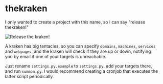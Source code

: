 thekraken
=========

I only wanted to create a project with this name, so I can say "release thekraken!"

![Release the kraken!](http://3.bp.blogspot.com/-lscCNrWlwLo/TdV6PzMYo-I/AAAAAAAAAJU/jJbnmypKzjw/s320/kraken.jpg)


A kraken has big tentacles, so you can specify `domains`, `machines`, `services` and `webpages`, and the kraken will check if they are up or down, notifying you by email if one of your targets is unreachable.

Just rename `settings.py.example` to `settings.py`, add your targets there, and run `summon.py`. I would recommend creating a cronjob that executes the latter script periodically.
